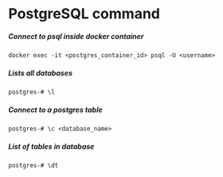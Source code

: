 # PostgreSQL command

##### Connect to psql inside docker container
```commandline
docker exec -it <postgres_container_id> psql -U <username>
```

##### Lists all databases
```commandline
postgres-# \l
```

##### Connect to a postgres table
```commandline
postgres-# \c <database_name>
```

##### List of tables in database
```commandline
postgres-# \dt
```
